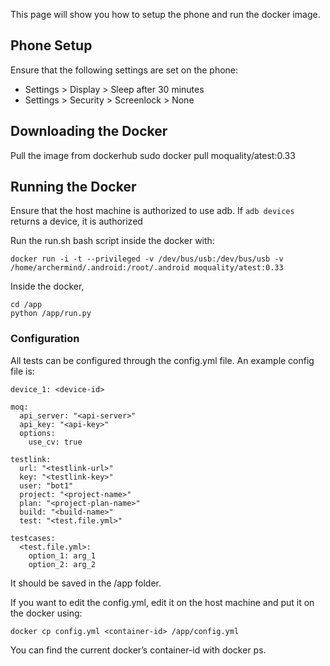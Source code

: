 This page will show you how to setup the phone and run the docker image.

## Phone Setup

Ensure that the following settings are set on the phone:

- Settings > Display > Sleep after 30 minutes
- Settings > Security > Screenlock > None


## Downloading the Docker
 
Pull the image from dockerhub
sudo docker pull moquality/atest:0.33

## Running the Docker

Ensure that the host machine is authorized to use adb. If ```adb devices``` returns a device, it is authorized

Run the run.sh bash script inside the docker with:
```
docker run -i -t --privileged -v /dev/bus/usb:/dev/bus/usb -v /home/archermind/.android:/root/.android moquality/atest:0.33
```

Inside the docker,

```
cd /app
python /app/run.py
```

### Configuration

All tests can be configured through the config.yml file. An example config file is:
```
device_1: <device-id>

moq:
  api_server: "<api-server>"
  api_key: "<api-key>"
  options:
    use_cv: true

testlink:
  url: "<testlink-url>"
  key: "<testlink-key>"
  user: "bot1"
  project: "<project-name>"
  plan: "<project-plan-name>"
  build: "<build-name>"
  test: "<test.file.yml>"

testcases:
  <test.file.yml>:
    option_1: arg_1
    option_2: arg_2

```
It should be saved in the /app folder.

If you want to edit the config.yml, edit it on the host machine and put it on the docker using:
```
docker cp config.yml <container-id> /app/config.yml
```
You can find the current docker’s container-id with docker ps.

